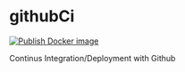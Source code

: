 # githubCi

[![Publish Docker image](https://github.com/Enzo785/githubCi/actions/workflows/push-docker.yml/badge.svg)](https://github.com/Enzo785/githubCi/actions/workflows/push-docker.yml)

Continus Integration/Deployment with Github

